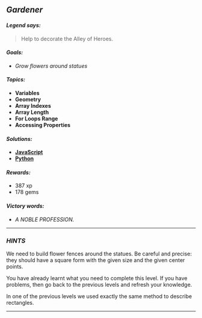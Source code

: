 ## _Gardener_

#### _Legend says:_
> Help to decorate the Alley of Heroes.

#### _Goals:_
+ _Grow flowers around statues_

#### _Topics:_
+ **Variables**
+ **Geometry**
+ **Array Indexes**
+ **Array Length**
+ **For Loops Range**
+ **Accessing Properties**

#### _Solutions:_
+ **[JavaScript](gardener.js)**
+ **[Python](gardener.py)**

#### _Rewards:_
+ 387 xp
+ 178 gems

#### _Victory words:_
+ _A NOBLE PROFESSION._

___

### _HINTS_

We need to build flower fences around the statues. Be careful and precise: they should have a square form with the given size and the given center points.

You have already learnt what you need to complete this level. If you have problems, then go back to the previous levels and refresh your knowledge.

In one of the previous levels we used exactly the same method to describe rectangles.

___
